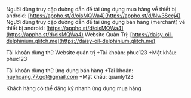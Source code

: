 Người dùng truy cập đường dẫn để tải ứng dụng mua hàng về thiết bị android: [https://appho.st/d/oisMQWa4](https://appho.st/d/Nw3Sccj4)
Người dùng truy cập đường dẫn để tải ứng dụng bán hàng (merchant) về thiết bị android: [https://appho.st/d/oisMQWa4](https://appho.st/d/oisMQWa4)
Website Quản Trị: [https://daisy-oil-delphinium.glitch.me](https://daisy-oil-delphinium.glitch.me)

Tài khoản dùng thử Website quản trị
+Tài khoản: phuc123
+Mật khẩu: phuc123

Tài khoản dùng thử ứng dụng bán hàng
+Tài khoản: huyhoang.77.got@gmail.com
+Mật khẩu: quanly123

Khách hàng có thể đăng ký nhanh ứng dụng mua hàng
